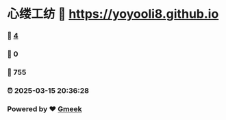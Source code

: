 # 心缕工纺 :link: https://yoyooli8.github.io 
### :page_facing_up: [4](https://yoyooli8.github.io/tag.html) 
### :speech_balloon: 0 
### :hibiscus: 755 
### :alarm_clock: 2025-03-15 20:36:28 
### Powered by :heart: [Gmeek](https://github.com/Meekdai/Gmeek)
